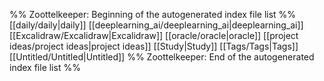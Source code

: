 %% Zoottelkeeper: Beginning of the autogenerated index file list  %%
 [[daily/daily|daily]]
 [[deeplearning_ai/deeplearning_ai|deeplearning_ai]]
 [[Excalidraw/Excalidraw|Excalidraw]]
 [[oracle/oracle|oracle]]
 [[project ideas/project ideas|project ideas]]
 [[Study|Study]]
 [[Tags/Tags|Tags]]
 [[Untitled/Untitled|Untitled]]
%% Zoottelkeeper: End of the autogenerated index file list  %%
